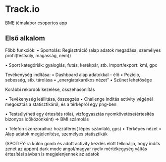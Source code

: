 # Track.io
BME témalabor csoportos app

## Első alkalom
Főbb funkciók:
• Sportolás:
 Regisztráció (alap adatok megadása, személyes profil(testsúly, magasság, nem))

• Sport kategóriák: gyaloglás, futás, kerékpár, stb.
 Import/export: kml, gpx

Tevékenység indítása:
• Dashboard alap adatokkal – élő
• Pozíció, sebesség, stb. tárolása
• „energiatakarékos nézet”
• Szünet lehetősége

Korábbi rekordok kezelése, összehasonlítás

• Tevékenység leállítása, összegzés
• Challenge indítás
activity végénél megosztás a statisztikáról, és a térképről egy png-ben

• Testsúly(heti egy értesítés róla), vízfogyasztás nyomkövetése(értesítés bizonyos időközönként) => BMI számolás 

• Telefon szenzoraihoz hozzáférés( lépés számláló, gps)
• Térképes nézet
• Alap adatok megjelenítése, személyes statisztikák

(SPOTIFY-ra külön gomb és adott activity kezdés előtt felkínálja, hogy indíts zenét az appon)
dark mode
angol/magyar nyelv
mértékegység váltás
értesítési sávban is megjelenjennek az adatok
